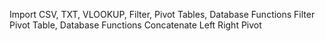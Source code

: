Import CSV, TXT, VLOOKUP, Filter, Pivot Tables, Database Functions Filter Pivot Table, Database Functions Concatenate Left Right Pivot
